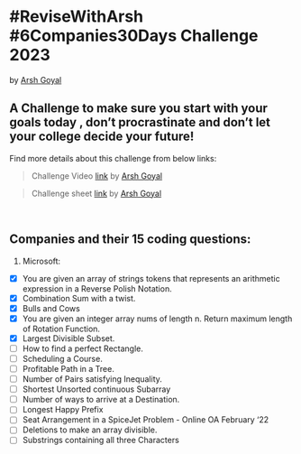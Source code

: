 ﻿# #ReviseWithArsh #6Companies30Days Challenge 2023
 by [Arsh Goyal](https://www.youtube.com/@ArshGoyal)
## A Challenge to make sure you start with your goals today , don’t procrastinate and don’t let your college decide your future!

Find more details about this challenge from below links:

> Challenge Video [link](https://www.youtube.com/watch?v=QUnaBYKQkZU&feature=youtu.be) by [Arsh Goyal](https://www.youtube.com/@ArshGoyal)

> Challenge sheet [link](https://docs.google.com/document/d/1jkVKWPcOAE2Xjt7GFLV-M8N50HygZpWcO26REFa7dZM/mobilebasic) by [Arsh Goyal](https://www.youtube.com/@ArshGoyal)

<br>

## Companies and their 15 coding questions:
1. Microsoft:
- [x] You are given an array of strings tokens that represents an arithmetic expression in a Reverse Polish Notation.
- [x] Combination Sum with a twist.
- [x] Bulls and Cows
- [x] You are given an integer array nums of length n. Return maximum length of Rotation Function.
- [X] Largest Divisible Subset.
- [ ] How to find a perfect Rectangle.
- [ ] Scheduling a Course.
- [ ] Profitable Path in a Tree.
- [ ] Number of Pairs satisfying Inequality.
- [ ] Shortest Unsorted continuous Subarray
- [ ] Number of ways to arrive at a Destination.
- [ ] Longest Happy Prefix
- [ ] Seat Arrangement in a SpiceJet Problem - Online OA February ‘22
- [ ] Deletions to make an array divisible.
- [ ] Substrings containing all three Characters
